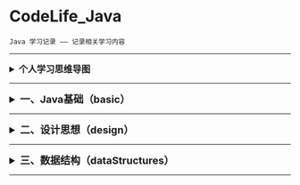 # CodeLife_Java

    Java 学习记录 —— 记录相关学习内容

***

<details>
<summary style="font-size: medium"><b>个人学习思维导图</b></summary>

***

>   <details>
>   <summary>Java基础</summary>
>   
>   访问密码（feirouz）→ 
>   [点击跳转思维导图](https://www.processon.com/view/link/608194850791293ce80eabce)
>   </details>

>   <details>
>   <summary>数据结构与算法 - Java版</summary>
>
>   访问密码（feirouz）→
>   [点击跳转思维导图](https://www.processon.com/view/link/6118eb855653bb04f3311d83)
>   </details>

</details>

***

<details>
<summary style="font-size: large"><b>一、Java基础（basic）</b></summary>

****

>   <details>
>   <summary><b>1. Java运算符（operator）</b></summary>
>
>   + 常见运算符（general）
>       + Test ： *+= 和 =+ 的区别*
>   + 逻辑运算符（logic）
>       + BitwiseXOR ： *三种替换方式
>           重点讲 ^（异或运算）来实现替换方式*
>       + BHDConverter ： *模拟进制转换
>           使用 & 和 位移运算 来实现*
>
>   </details>

>   <details>
>   <summary><b>2. Java结构（选择、循环）（structure）</b></summary>
>
>   + 嵌套循环（nestedloop）
>       + PrimeNumber ： *查找质数(1-100000)
>       使用不同的方式来查找质数*
>      
>   </details>

>   <details>
>   <summary><b>3. Java数组（arrays）</b></summary>
>
>   + 数组赋值（assignment）
>       + PascalTriangle ： *杨辉三角
>           使用二维数组 打印10行 杨辉三角*
>   + 求数组平均值、最大最小值、和等（value）
>   + 数组的复制、反转、查找（线性查找、二分法查找）（crl）
>       + ArrayReverse ： *数组反转*
>       + ArrayLookup ： *数组查找
>           主要写线性查找、二分法查找*
>   + 数组排序（sort）
>       + BubbleSort ： *冒泡排序*
>
>   </details>

>   <details>
>   <summary><b>4. Java 面向对象（oop）</b></summary>
>   
>   + 接口（interface）
>       + Ball ： *接口题目1 - 判断对错*
>       + C ： *接口题目2 - 判断对错*
>       + StudyTest1 ： *JDK8接口改进 - 注意事项*
>   + 多态（polymorphism）
>       + FieldMethodTest ： *多态的简单使用*
>       + InstanceTest ： *测试 instanceof 所满足的情况*
>       + InterviewTest1 ： *多态中特别的注意事项*
>       + PersonTest ： *多态为何存在？*
>   + 混合（mixture）
>      + BankTest ： *对象的属性 赋值的顺序*
>      + LeafTest ： *题目1 - 判断如下代码执行顺序*
>      + SonTest ： *题目2 - 判断如下代码执行顺序？*
>
>   </details>

>   <details>
>   <summary><b>5. Java API（api）</b></summary>
>   
>   + Object（object）
>     + equal ： *== 和 equals() 的区别*
>     + ToStringTest ： *Object类中toString()的使用*
>   + String（strings）
>     + SimpleTest ： *String 与 char[] 之间的转换题目*
>     + StringTest ： *String的实例化方式*
>   + 包装类（wrapper）
>     + WrapperTest ： *类型转换*
>     + InterviewTest1 ： *题目1 - 关于包装类的面试题*
>     + InterviewTest2S ： *题目2 - 关于包装类的面试题*
>     + ScoreTest ： *题目3 - 根据题意实现代码*
>   
>   </details>

>   <details>
>   <summary><b>6. Java 关键字（keywords）</b></summary>
>   
>   + StaticTest ： *static 的应用场景*
>   
>   </details>

>   <details>
>   <summary><b>7. Java 异常（throwable）</b></summary>
>
>   + ReturnExceptionDemo ： *finally的执行顺序测试*
>   + Test1 ： *常见的运行时异常 有什么？*
>
>   </details>

>   <details>
>   <summary><b>8. Java 多线程（thread）</b></summary>
>
>   + ThreadTest ： *多线程的创建 方式一：继承于Thread类*
>   + ThreadTest2 ： *多线程的创建 方式一：继承于Thread类 使用匿名子类的方式*
>   + ThreadTest3 ： *多线程的创建 方式二：实现Runnable接口*
>   + ProAndCost ： *线程通信的应用：经典例题：生产者/消费者*
>   
>   </details>

>   <details>
>   <summary><b>9. Java 集合类（collection）</b></summary>
>
>   + 暂无内容记录
>   </details>

>   <details>
>   <summary><b>10. Java I/O（io）</b></summary>
>
>   + practice1 ： *获取文本上每个字符出现的次数*
>
>   </details>

>   <details>
>   <summary><b>11. Java 网络编程（net）</b></summary>
>   
>   + 网络通信（socket）
>       + TCPTest1 ： *实现TCP的网络编程练习1*
>       + TCPTest2 ： *实现TCP的网络编程练习2*
>       + TCPTest3 ： *实现TCP的网络编程练习3*
>       + UDPTest1 ： *实现UDP协议的网络编程练习1*
>   + URL编程（url）      
>       + URLTest1 ： *URL网络编程练习1*
>       + URLTest2 ： *URL网络编程练习2*
>   
>   </details>

</details>

***
<details>
<summary style="font-size: large"><b>二、设计思想（design）</b></summary>

***

>   <details>
>   <summary><b>1. 设计模式（pattern）</b></summary>
>   
>   + 创建型模式（creational）
>       + 单例模式（Singleton）： *饿汉式、懒汉式*
>   + 结构型模式（structural）
>       + 代理模式（Proxy）：*四个例子（静态代理 /动态代理）*
>   + 行为型模式（behavioral）
>       + 模板方法模式（TemplateMethod） / 模板模式（Template）：*两个例子*
>   
>   </details>

</details>

***

<details>
<summary style="font-size: large"><b>三、数据结构（dataStructures）</b></summary>

***

>   <details>
>   <summary><b>1. 稀疏数组（sparsearray）</b></summary>
>
>   + SparseArray ： *稀疏数组应用实例*
>   + demo ： *新增读取/存储（硬盘中）稀疏数组数据*
>
>   </details>

>   <details>
>   <summary><b>2. 队列（queue）</b></summary>
>
>   + ArrayQueueDemo ： *使用数组模拟队列*
>   + CircleQueueDemo ： *使用数组模拟环形队列*
>
>   </details>

>   <details>
>   <summary><b>3. 链表（linkedlist）</b></summary>
>
>   + singleLinkedListDemo ： *带头结点的单链表应用实例*
>   + doubleLinkedListDemo ： *双链表应用实例*
>   + josephuDemo ： *环形单链表应用实例*
>
>   </details>

>   <details>
>   <summary><b>4. 栈（stack）</b></summary>
>
>   + ArrayStackDemo ： *栈的模拟*
>   + LinkedStackDemo ： *使用链表模拟栈*
>   + Calulator1 ： *使用栈模拟计算器（存在问题）*
>   + ReversePolandNotation ： *逆波兰表达式计算器的实现*
>
>   </details>

>   <details>
>   <summary><b>5. 递归（recursion）</b></summary>
>
>   + Puzzle ： *迷宫问题*
>   + Queue8 ： *8皇后问题*
>
>   </details>

>   <details>
>   <summary><b>6. 排序（sort）</b></summary>
>
>   + BubbleSort ： *冒泡排序*
>   + SelectSort ： *选择排序*
>   + InsertSort ： *插入排序*
>   + ShellSort1 ： *希尔排序 - 交换法*
>   + ShellSort2 ： *希尔排序 - 移动法*
>   + QuickSort ： *快速排序*
>   + MergeSort ： *归并排序*
>   + RadixSort ： *基数排序*
>   </details>

</details>

***



